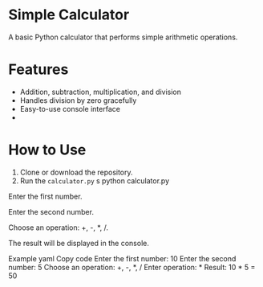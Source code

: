 # Simple Calculator
A basic Python calculator that performs simple arithmetic operations.

# Features
- Addition, subtraction, multiplication, and division
- Handles division by zero gracefully
- Easy-to-use console interface
-  
# How to Use
1. Clone or download the repository.
2. Run the `calculator.py` s
   python calculator.py
   
Enter the first number.

Enter the second number.

Choose an operation: +, -, *, /.

The result will be displayed in the console.

Example
yaml
Copy code
Enter the first number: 10
Enter the second number: 5
Choose an operation: +, -, *, /
Enter operation: *
Result: 10 * 5 = 50
